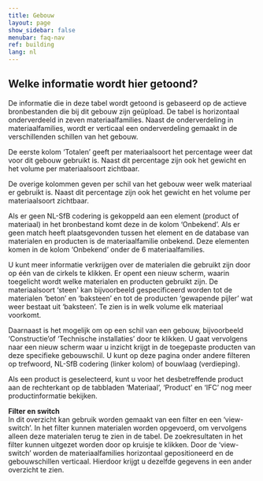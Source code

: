 ```yaml
---
title: Gebouw
layout: page
show_sidebar: false
menubar: faq-nav
ref: building
lang: nl
---
```


## Welke informatie wordt hier getoond?
De informatie die in deze tabel wordt getoond is gebaseerd op de actieve bronbestanden die bij dit gebouw zijn geüpload. De tabel is horizontaal onderverdeeld in zeven materiaalfamilies. Naast de onderverdeling in materiaalfamilies, wordt er verticaal een onderverdeling gemaakt in de verschillenden schillen van het gebouw.

De eerste kolom ‘Totalen’ geeft per materiaalsoort het percentage weer dat voor dit gebouw gebruikt is. Naast dit percentage zijn ook het gewicht en het volume per materiaalsoort zichtbaar.

De overige kolommen geven per schil van het gebouw weer welk materiaal er gebruikt is. Naast dit percentage zijn ook het gewicht en het volume per materiaalsoort zichtbaar.

Als er geen NL-SfB codering is gekoppeld aan een element (product of materiaal) in het bronbestand komt deze in de kolom ‘Onbekend’. Als er geen match heeft plaatsgevonden tussen het element en de database van materialen en producten is de materiaalfamilie onbekend. Deze elementen komen in de kolom ‘Onbekend’ onder de 6 materiaalfamilies.

U kunt meer informatie verkrijgen over de materialen die gebruikt zijn door op één van de cirkels te klikken. Er opent een nieuw scherm, waarin toegelicht wordt welke materialen en producten gebruikt zijn. De materiaalsoort ‘steen' kan bijvoorbeeld gespecificeerd worden tot de materialen ‘beton’ en ‘baksteen’ en tot de producten ‘gewapende pijler’ wat weer bestaat uit ‘baksteen’. Te zien is in welk volume elk materiaal voorkomt.

Daarnaast is het mogelijk om op een schil van een gebouw, bijvoorbeeld ‘Constructie’of ‘Technische installaties’ door te klikken. U gaat vervolgens naar een nieuw scherm waar u inzicht krijgt in de toegepaste producten van deze specifieke gebouwschil. U kunt op deze pagina onder andere filteren op trefwoord, NL-SfB codering (linker kolom) of bouwlaag (verdieping).

Als een product is geselecteerd, kunt u voor het desbetreffende product aan de rechterkant op de tabbladen ‘Materiaal’, ‘Product’ en ‘IFC’ nog meer productinformatie bekijken.

**Filter en switch**  
In dit overzicht kan gebruik worden gemaakt van een filter en een ‘view-switch’. In het filter kunnen materialen worden opgevoerd, om vervolgens alleen deze materialen terug te zien in de tabel. De zoekresultaten in het filter kunnen uitgezet worden door op kruisje te klikken. Door de ‘view-switch’ worden de materiaalfamilies horizontaal gepositioneerd en de gebouwschillen verticaal. Hierdoor krijgt u dezelfde gegevens in een ander overzicht te zien.